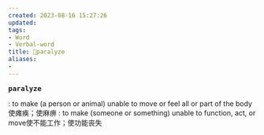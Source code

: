 ```yaml
---
created: 2023-08-16 15:27:26
updated: 
tags: 
- Word
- Verbal-word
title: 🚩paralyze
aliases:
- 
---
```


<pre><strong>paralyze</strong></pre>

: to make (a person or animal) unable to move or feel all or part of the body 使瘫痪；使麻痹
: to make (someone or something) unable to function, act, or move使不能工作；使功能丧失